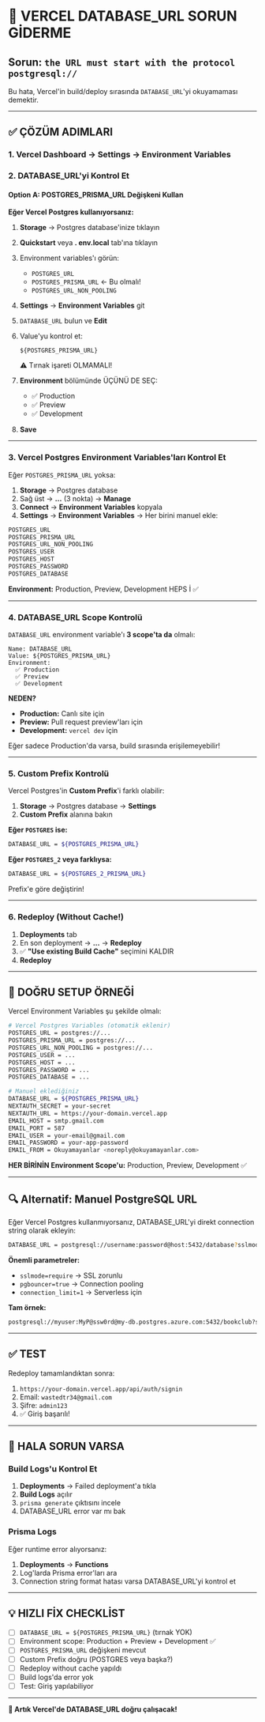 # 🔧 VERCEL DATABASE_URL SORUN GİDERME

## Sorun: `the URL must start with the protocol postgresql://`

Bu hata, Vercel'in build/deploy sırasında `DATABASE_URL`'yi okuyamaması demektir.

---

## ✅ ÇÖZÜM ADIMLARI

### 1. Vercel Dashboard → Settings → Environment Variables

### 2. DATABASE_URL'yi Kontrol Et

#### Option A: POSTGRES_PRISMA_URL Değişkeni Kullan

**Eğer Vercel Postgres kullanıyorsanız:**

1. **Storage** → Postgres database'inize tıklayın
2. **Quickstart** veya **. env.local** tab'ına tıklayın
3. Environment variables'ı görün:
   - `POSTGRES_URL`
   - `POSTGRES_PRISMA_URL` ← Bu olmalı!
   - `POSTGRES_URL_NON_POOLING`

4. **Settings** → **Environment Variables** git
5. `DATABASE_URL` bulun ve **Edit**
6. Value'yu kontrol et:
   ```
   ${POSTGRES_PRISMA_URL}
   ```
   ⚠️ Tırnak işareti OLMAMALI!

7. **Environment** bölümünde ÜÇÜNÜ DE SEÇ:
   - ✅ Production
   - ✅ Preview
   - ✅ Development

8. **Save**

---

### 3. Vercel Postgres Environment Variables'ları Kontrol Et

Eğer `POSTGRES_PRISMA_URL` yoksa:

1. **Storage** → Postgres database
2. Sağ üst → **...** (3 nokta) → **Manage**  
3. **Connect** → **Environment Variables** kopyala
4. **Settings** → **Environment Variables** → Her birini manuel ekle:

```bash
POSTGRES_URL
POSTGRES_PRISMA_URL
POSTGRES_URL_NON_POOLING
POSTGRES_USER
POSTGRES_HOST
POSTGRES_PASSWORD
POSTGRES_DATABASE
```

**Environment:** Production, Preview, Development HEPS İ ✅

---

### 4. DATABASE_URL Scope Kontrolü

`DATABASE_URL` environment variable'ı **3 scope'ta da** olmalı:

```
Name: DATABASE_URL
Value: ${POSTGRES_PRISMA_URL}
Environment: 
  ✅ Production
  ✅ Preview
  ✅ Development
```

**NEDEN?**
- **Production:** Canlı site için
- **Preview:** Pull request preview'ları için
- **Development:** `vercel dev` için

Eğer sadece Production'da varsa, build sırasında erişilemeyebilir!

---

### 5. Custom Prefix Kontrolü

Vercel Postgres'in **Custom Prefix**'i farklı olabilir:

1. **Storage** → Postgres database → **Settings**
2. **Custom Prefix** alanına bakın

**Eğer `POSTGRES` ise:**
```bash
DATABASE_URL = ${POSTGRES_PRISMA_URL}
```

**Eğer `POSTGRES_2` veya farklıysa:**
```bash
DATABASE_URL = ${POSTGRES_2_PRISMA_URL}
```

Prefix'e göre değiştirin!

---

### 6. Redeploy (Without Cache!)

1. **Deployments** tab
2. En son deployment → **...** → **Redeploy**
3. ✅ **"Use existing Build Cache"** seçimini KALDIR
4. **Redeploy**

---

## 🎯 DOĞRU SETUP ÖRNEĞİ

Vercel Environment Variables şu şekilde olmalı:

```bash
# Vercel Postgres Variables (otomatik eklenir)
POSTGRES_URL = postgres://...
POSTGRES_PRISMA_URL = postgres://...
POSTGRES_URL_NON_POOLING = postgres://...
POSTGRES_USER = ...
POSTGRES_HOST = ...
POSTGRES_PASSWORD = ...
POSTGRES_DATABASE = ...

# Manuel eklediğiniz
DATABASE_URL = ${POSTGRES_PRISMA_URL}
NEXTAUTH_SECRET = your-secret
NEXTAUTH_URL = https://your-domain.vercel.app
EMAIL_HOST = smtp.gmail.com
EMAIL_PORT = 587
EMAIL_USER = your-email@gmail.com
EMAIL_PASSWORD = your-app-password
EMAIL_FROM = Okuyamayanlar <noreply@okuyamayanlar.com>
```

**HER BİRİNİN Environment Scope'u:** Production, Preview, Development ✅

---

## 🔍 Alternatif: Manuel PostgreSQL URL

Eğer Vercel Postgres kullanmıyorsanız, DATABASE_URL'yi direkt connection string olarak ekleyin:

```bash
DATABASE_URL = postgresql://username:password@host:5432/database?sslmode=require&pgbouncer=true
```

**Önemli parametreler:**
- `sslmode=require` → SSL zorunlu
- `pgbouncer=true` → Connection pooling
- `connection_limit=1` → Serverless için

**Tam örnek:**
```bash
postgresql://myuser:MyP@ssw0rd@my-db.postgres.azure.com:5432/bookclub?sslmode=require&pgbouncer=true&connection_limit=1
```

---

## ✅ TEST

Redeploy tamamlandıktan sonra:

1. `https://your-domain.vercel.app/api/auth/signin`
2. Email: `wastedtr34@gmail.com`
3. Şifre: `admin123`
4. ✅ Giriş başarılı!

---

## 🚨 HALA SORUN VARSA

### Build Logs'u Kontrol Et

1. **Deployments** → Failed deployment'a tıkla
2. **Build Logs** açılır
3. `prisma generate` çıktısını incele
4. DATABASE_URL error var mı bak

### Prisma Logs

Eğer runtime error alıyorsanız:
1. **Deployments** → **Functions**
2. Log'larda Prisma error'ları ara
3. Connection string format hatası varsa DATABASE_URL'yi kontrol et

---

## 💡 HIZLI FİX CHECKLİST

- [ ] `DATABASE_URL = ${POSTGRES_PRISMA_URL}` (tırnak YOK)
- [ ] Environment scope: Production + Preview + Development ✅
- [ ] `POSTGRES_PRISMA_URL` değişkeni mevcut
- [ ] Custom Prefix doğru (POSTGRES veya başka?)
- [ ] Redeploy without cache yapıldı
- [ ] Build logs'da error yok
- [ ] Test: Giriş yapılabiliyor

---

**🎉 Artık Vercel'de DATABASE_URL doğru çalışacak!**
